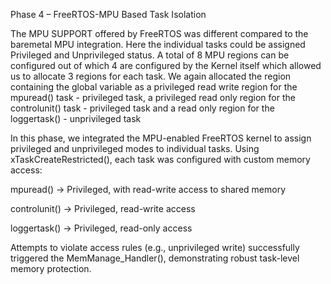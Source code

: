 Phase 4 – FreeRTOS-MPU Based Task Isolation

The MPU SUPPORT offered by FreeRTOS was different compared to the baremetal MPU integration. 
Here the individual tasks could be assigned Privileged and Unprivileged status. 
A total of 8 MPU regions can be configured out of which 4 are configured by the Kernel itself which allowed us to allocate 3 regions for each task. 
We again allocated the region containing the global variable as a privileged read write region for the mpuread() task - privileged task, a privileged read only region for the controlunit() task - privileged task and a read only region for the loggertask() - unprivileged task


In this phase, we integrated the MPU-enabled FreeRTOS kernel to assign privileged and unprivileged modes to individual tasks. Using xTaskCreateRestricted(), each task was configured with custom memory access:

mpuread() → Privileged, with read-write access to shared memory

controlunit() → Privileged, read-write access

loggertask() → Privileged, read-only access

Attempts to violate access rules (e.g., unprivileged write) successfully triggered the MemManage_Handler(), demonstrating robust task-level memory protection.
